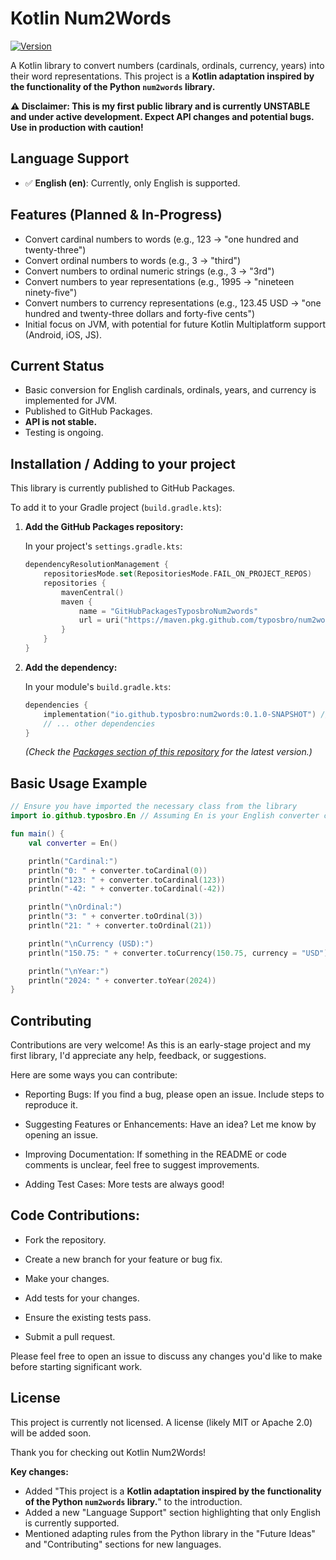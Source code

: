 # Kotlin Num2Words

[![Version](https://img.shields.io/static/v1?label=GitHubPackages&message=0.1.0-SNAPSHOT&color=blue&logo=github)](https://github.com/typosbro/num2words/packages)

A Kotlin library to convert numbers (cardinals, ordinals, currency, years) into their word representations. This project is a **Kotlin adaptation inspired by the functionality of the Python `num2words` library.**

**⚠️ Disclaimer: This is my first public library and is currently UNSTABLE and under active development. Expect API changes and potential bugs. Use in production with caution!**

## Language Support

*   ✅ **English (en)**: Currently, only English is supported.

## Features (Planned & In-Progress)

*   Convert cardinal numbers to words (e.g., 123 -> "one hundred and twenty-three")
*   Convert ordinal numbers to words (e.g., 3 -> "third")
*   Convert numbers to ordinal numeric strings (e.g., 3 -> "3rd")
*   Convert numbers to year representations (e.g., 1995 -> "nineteen ninety-five")
*   Convert numbers to currency representations (e.g., 123.45 USD -> "one hundred and twenty-three dollars and forty-five cents")
*   Initial focus on JVM, with potential for future Kotlin Multiplatform support (Android, iOS, JS).

## Current Status

*   Basic conversion for English cardinals, ordinals, years, and currency is implemented for JVM.
*   Published to GitHub Packages.
*   **API is not stable.**
*   Testing is ongoing.

## Installation / Adding to your project

This library is currently published to GitHub Packages.

To add it to your Gradle project (`build.gradle.kts`):

1.  **Add the GitHub Packages repository:**

    In your project's `settings.gradle.kts`:
    ```kotlin
    dependencyResolutionManagement {
        repositoriesMode.set(RepositoriesMode.FAIL_ON_PROJECT_REPOS)
        repositories {
            mavenCentral()
            maven {
                name = "GitHubPackagesTyposbroNum2words"
                url = uri("https://maven.pkg.github.com/typosbro/num2words")
            }
        }
    }
    ```

2.  **Add the dependency:**

    In your module's `build.gradle.kts`:
    ```kotlin
    dependencies {
        implementation("io.github.typosbro:num2words:0.1.0-SNAPSHOT") // Replace with the desired version
        // ... other dependencies
    }
    ```
    *(Check the [Packages section of this repository](https://github.com/typosbro/num2words/packages) for the latest version.)*

## Basic Usage Example

```kotlin
// Ensure you have imported the necessary class from the library
import io.github.typosbro.En // Assuming En is your English converter class

fun main() {
    val converter = En()

    println("Cardinal:")
    println("0: " + converter.toCardinal(0))
    println("123: " + converter.toCardinal(123))
    println("-42: " + converter.toCardinal(-42))

    println("\nOrdinal:")
    println("3: " + converter.toOrdinal(3))
    println("21: " + converter.toOrdinal(21))

    println("\nCurrency (USD):")
    println("150.75: " + converter.toCurrency(150.75, currency = "USD"))

    println("\nYear:")
    println("2024: " + converter.toYear(2024))
}
```

## Contributing

Contributions are very welcome! As this is an early-stage project and my first library, I'd appreciate any help, feedback, or suggestions.

Here are some ways you can contribute:

* Reporting Bugs: If you find a bug, please open an issue. Include steps to reproduce it.

* Suggesting Features or Enhancements: Have an idea? Let me know by opening an issue.

* Improving Documentation: If something in the README or code comments is unclear, feel free to suggest improvements.

* Adding Test Cases: More tests are always good!

## Code Contributions:

* Fork the repository.

* Create a new branch for your feature or bug fix.

* Make your changes.

* Add tests for your changes.

* Ensure the existing tests pass.

* Submit a pull request.

Please feel free to open an issue to discuss any changes you'd like to make before starting significant work.

## License

This project is currently not licensed. A license (likely MIT or Apache 2.0) will be added soon.

Thank you for checking out Kotlin Num2Words!

**Key changes:**

*   Added "This project is a **Kotlin adaptation inspired by the functionality of the Python `num2words` library.**" to the introduction.
*   Added a new "Language Support" section highlighting that only English is currently supported.
*   Mentioned adapting rules from the Python library in the "Future Ideas" and "Contributing" sections for new languages.
